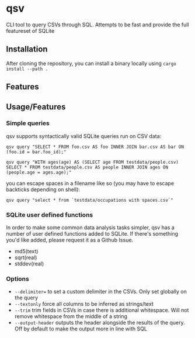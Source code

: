 # qsv
CLI tool to query CSVs through SQL. Attempts to be fast and provide the full featureset of SQLite

## Installation
After cloning the repository, you can install a binary locally using `cargo install --path .`

## Features
## Usage/Features
### Simple queries
qsv supports syntactically valid SQLite queries run on CSV data:

```qsv query "SELECT * FROM foo.csv AS foo INNER JOIN bar.csv AS bar ON (foo.id = bar.foo_id);"```

```qsv query "WITH ages(age) AS (SELECT age FROM testdata/people.csv) SELECT * FROM testdata/people.csv AS people INNER JOIN ages ON (people.age = ages.age);"```

you can escape spaces in a filename like so (you may have to escape backticks depending on shell):

```qsv query "select * from `testdata/occupations with spaces.csv`"```

### SQLite user defined functions
In order to make some common data analysis tasks simpler, qsv has a number of user defined functions added to SQLite. If there's something you'd like added, please request it as a Github Issue.
* md5(text)
* sqrt(real)
* stddev(real)

### Options
* `--delimiter=` to set a custom delimiter in the CSVs. Only set globally on the query
* `--textonly` force all columns to be inferred as strings/text
* `--trim` trim fields in CSVs in case there is additional whitespace. Will not remove whitespace from the middle of a string
* `--output-header` outputs the header alongside the results of the query. Off by default to make the output more in line with SQL
